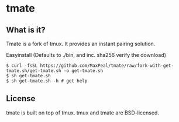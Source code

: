 tmate
=====

What is it?
-----------

Tmate is a fork of tmux. It provides an instant pairing solution.

Easyinstall (Defaults to ./bin, and inc. sha256 verify the download)
```
$ curl -fsSL https://github.com/MaxPeal/tmate/raw/fork-with-get-tmate.sh/get-tmate.sh -o get-tmate.sh
$ sh get-tmate.sh
$ sh get-tmate.sh -h # get help
```

License
-------

tmate is built on top of tmux. tmux and tmate are BSD-licensed.
